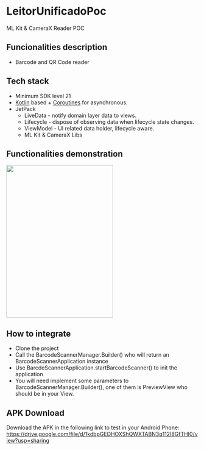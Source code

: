 # LeitorUnificadoPoc
ML Kit &amp; CameraX Reader POC

## Funcionalities description
- Barcode and QR Code reader

## Tech stack
- Minimum SDK level 21
- [Kotlin](https://kotlinlang.org/) based + [Coroutines](https://github.com/Kotlin/kotlinx.coroutines) for asynchronous.
- JetPack
  - LiveData - notify domain layer data to views.
  - Lifecycle - dispose of observing data when lifecycle state changes.
  - ViewModel - UI related data holder, lifecycle aware.
  - ML Kit & CameraX Libs

## Functionalities demonstration
<img src="https://github.com/leogmsantos/LeitorUnificadoPoc/blob/main/demonstration.giff" width="280" height="400"/>

## How to integrate
- Clone the project 
- Call the BarcodeScannerManager.Builder() who will return an BarcodeScannerApplication instance
- Use BarcdeScannerApplication.startBarcodeScanner() to init the application
- You will need implement some parameters to BarcodeScannerManager.Builder(), one of them is PreviewView who should be in your View. 

## APK Download
Download the APK in the following link to test in your Android Phone: 
https://drive.google.com/file/d/1kdbpGEDHOXShQWXTABN3q112I8GfTHI0/view?usp=sharing

